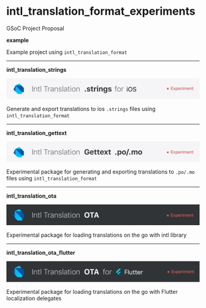 # intl_translation_format_experiments

GSoC Project Proposal



**example**

Example project using `intl_translation_format`

--- 

**intl_translation_strings**

<a href="https://github.com/jamesblasco/intl_translation_format_experiments/blob/master/intl_translation_strings/" ><img src="https://github.com/jamesblasco/intl_translation_format_experiments/blob/master/intl_translation_strings/image_header.jpg?raw"/></a>



Generate and export translations to ios `.strings` files using `intl_translation_format`

--- 

**intl_translation_gettext**

<a href= "https://github.com/jamesblasco/intl_translation_format_experiments/blob/master/intl_translation_gettext/"><img src="https://github.com/jamesblasco/intl_translation_format_experiments/blob/master/intl_translation_gettext/image_header.jpg?raw"/></a>

Experimental package for generating and exporting translations to `.po/.mo` files using `intl_translation_format`

---

**intl_translation_ota**

<a href="https://github.com/jamesblasco/intl_translation_format_experiments/blob/master/intl_translation_ota/"><img src="https://github.com/jamesblasco/intl_translation_format_experiments/blob/master/intl_translation_ota/image_header.jpg?raw"/></a>

Experimental package for loading translations on the go with intl library

--- 

**intl_translation_ota_flutter**

<a href="https://github.com/jamesblasco/intl_translation_format_experiments/blob/master/intl_translation_ota_flutter/"><img src="https://github.com/jamesblasco/intl_translation_format_experiments/blob/master/intl_translation_ota_flutter/image_header.jpg?raw"/></a>

Experimental package for loading translations on the go with Flutter localization delegates
